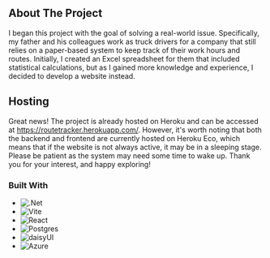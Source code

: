 <!-- ABOUT THE PROJECT -->
## About The Project

I began this project with the goal of solving a real-world issue. Specifically, my father and his colleagues work as truck drivers for a company that still relies on a paper-based system to keep track of their work hours and routes. Initially, I created an Excel spreadsheet for them that included statistical calculations, but as I gained more knowledge and experience, I decided to develop a website instead.

<!-- Hosting -->
## Hosting

Great news! The project is already hosted on Heroku and can be accessed at https://routetracker.herokuapp.com/. However, it's worth noting that both the backend and frontend are currently hosted on Heroku Eco, which means that if the website is not always active, it may be in a sleeping stage. Please be patient as the system may need some time to wake up. Thank you for your interest, and happy exploring!

### Built With

* ![.Net](https://img.shields.io/badge/.NET-5C2D91?style=for-the-badge&logo=.net&logoColor=white)
* ![Vite](https://img.shields.io/badge/vite-%23646CFF.svg?style=for-the-badge&logo=vite&logoColor=white)
* ![React](https://img.shields.io/badge/react-%2320232a.svg?style=for-the-badge&logo=react&logoColor=%2361DAFB)
* ![Postgres](https://img.shields.io/badge/postgres-%23316192.svg?style=for-the-badge&logo=postgresql&logoColor=white)
* ![daisyUI](https://img.shields.io/badge/daisyUI-%23646CFF.svg?style=for-the-badge&logo=daisyUI&logoColor=white)
* ![Azure](https://img.shields.io/badge/azure-%230072C6.svg?style=for-the-badge&logo=microsoftazure&logoColor=white)
